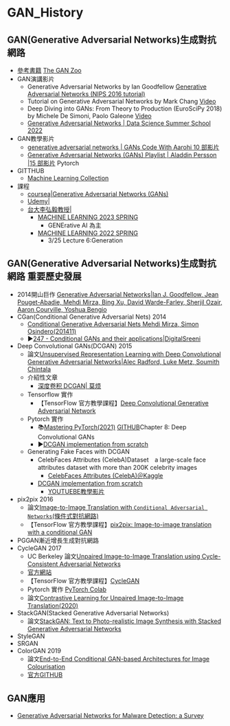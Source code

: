 # GAN_History

## GAN(Generative Adversarial Networks)生成對抗網路
- [參考書籍](./REF_GAN.md) [The GAN Zoo](https://github.com/hindupuravinash/the-gan-zoo)
- GAN演講影片
  - Generative Adversarial Networks by Ian Goodfellow [Generative Adversarial Networks (NIPS 2016 tutorial)](https://www.youtube.com/watch?v=HGYYEUSm-0Q)
  - Tutorial on Generative Adversarial Networks by Mark Chang [Video](https://www.youtube.com/playlist?list=PLeeHDpwX2Kj5Ugx6c9EfDLDojuQxnmxmU)
  - Deep Diving into GANs: From Theory to Production (EuroSciPy 2018) by Michele De Simoni, Paolo Galeone [Video](https://www.youtube.com/watch?v=CePrdabdtxw)
  - [Generative Adversarial Networks | Data Science Summer School 2022](https://www.youtube.com/watch?v=xMJTylr4E30&t=2s)
- GAN教學影片
  - [generative adversarial networks | GANs Code With Aarohi 10 部影片](https://www.youtube.com/playlist?list=PLv8Cp2NvcY8AbK0RNZGeQFEPESqCzHQvj)
  - [Generative Adversarial Networks (GANs) Playlist | Aladdin Persson |15 部影片](https://www.youtube.com/playlist?list=PLhhyoLH6IjfwIp8bZnzX8QR30TRcHO8Va) Pytorch
- GITTHUB
  - [Machine Learning Collection](https://github.com/aladdinpersson/Machine-Learning-Collection)
- 課程
  - [coursea|Generative Adversarial Networks (GANs)](https://www.coursera.org/specializations/generative-adversarial-networks-gans?irclickid=V7uWcoSiLxyNWY63KBXsBV5NUkAS7438%3AyWHWY0&irgwc=1&utm_medium=partners&utm_source=impact&utm_campaign=3421879&utm_content=b2c) 
  - [Udemy|]()
  - [台大李弘毅教授|](https://speech.ee.ntu.edu.tw/~hylee/index.php)
    - [MACHINE LEARNING 2023 SPRING](https://speech.ee.ntu.edu.tw/~hylee/ml/2023-spring.php)
      - GENErative AI 為主 
    - [MACHINE LEARNING 2022 SPRING](https://speech.ee.ntu.edu.tw/~hylee/ml/2022-spring.php)
      - 3/25	Lecture 6:Generation  
## GAN(Generative Adversarial Networks)生成對抗網路 重要歷史發展
- 2014開山巨作 [Generative Adversarial Networks|Ian J. Goodfellow, Jean Pouget-Abadie, Mehdi Mirza, Bing Xu, David Warde-Farley, Sherjil Ozair, Aaron Courville, Yoshua Bengio](https://arxiv.org/abs/1406.2661)
- CGan(Conditional Generative Adversarial Nets) 2014
  - [Conditional Generative Adversarial Nets Mehdi Mirza, Simon Osindero(201411)](https://arxiv.org/abs/1411.1784)
  - ▶️[247 - Conditional GANs and their applications|DigitalSreeni](https://www.youtube.com/watch?v=W5NPlZzebO0)
- Deep Convolutional GANs(DCGAN) 2015
  - 論文[Unsupervised Representation Learning with Deep Convolutional Generative Adversarial Networks|Alec Radford, Luke Metz, Soumith Chintala](https://arxiv.org/abs/1511.06434) 
  - 介紹性文章
    - [深度卷积 DCGAN| 莫烦](https://mofanpy.com/tutorials/machine-learning/gan/dcgan)
  - Tensorflow 實作 
    - 【TensorFlow 官方教學課程】[Deep Convolutional Generative Adversarial Network](https://www.tensorflow.org/tutorials/generative/dcgan) 
  - Pytorch 實作
    - 📚[Mastering PyTorch(2021)](https://www.packtpub.com/product/mastering-pytorch/9781789614381) [GITHUB](https://github.com/PacktPublishing/Mastering-PyTorch)Chapter 8: Deep Convolutional GANs 
    - ▶️[DCGAN implementation from scratch](https://www.youtube.com/watch?v=IZtv9s_Wx9I&list=PLhhyoLH6IjfwIp8bZnzX8QR30TRcHO8Va&index=4)
  - Generating Fake Faces with DCGAN
    - CelebFaces Attributes (CelebA)Dataset　a large-scale face attributes dataset with more than 200K celebrity images
      - [CelebFaces Attributes (CelebA)＠Kaggle](https://www.kaggle.com/jessicali9530/celeba-dataset)
    - [DCGAN implementation from scratch](https://github.com/AarohiSingla/DCGAN-Generating-Fake-Faces-with-DCGAN/tree/main)
      - [YOUTUEBE教學影片](https://youtu.be/-8S1KL7yod0) 
- pix2pix 2016
  - 論文[Image-to-Image Translation with `Conditional Adversarial Networks`(條件式對抗網路)](https://arxiv.org/abs/1611.07004)
  - 【TensorFlow 官方教學課程】[pix2pix: Image-to-image translation with a conditional GAN](https://www.tensorflow.org/tutorials/generative/pix2pix)
- PGGAN漸近增長生成對抗網路
- CycleGAN 2017
  - UC Berkeley 論文[Unpaired Image-to-Image Translation using Cycle-Consistent Adversarial Networks](https://arxiv.org/abs/1703.10593)
  - [官方網站](https://junyanz.github.io/CycleGAN/)
  - 【TensorFlow 官方教學課程】[CycleGAN](https://www.tensorflow.org/tutorials/generative/cyclegan)
  - Pytorch 實作 [PyTorch Colab](https://colab.research.google.com/github/junyanz/pytorch-CycleGAN-and-pix2pix/blob/master/CycleGAN.ipynb)
  - 論文[Contrastive Learning for Unpaired Image-to-Image Translation(2020)](https://arxiv.org/abs/2007.15651)
- StackGAN(Stacked Generative Adversarial Networks) 
  - 論文[StackGAN: Text to Photo-realistic Image Synthesis with Stacked Generative Adversarial Networks](https://arxiv.org/abs/1612.03242) 
- StyleGAN
- SRGAN
- ColorGAN 2019
  - 論文[End-to-End Conditional GAN-based Architectures for Image Colourisation](https://arxiv.org/abs/1908.09873)
  - [官方GITHUB](https://github.com/bbc/ColorGAN)

## GAN應用
- [Generative Adversarial Networks for Malware Detection: a Survey](https://arxiv.org/search/?query=Generative+Adversarial+Networks&searchtype=all&source=header)
